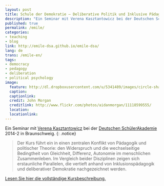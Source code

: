 ```yaml
---
layout: post
title: Schule der Demokratie — Deliberative Politik und Inklusive Pädagogik (Seminar)
description: "Ein Seminar mit Verena Kasztantowicz bei der Deutschen SchülerAkademie 2014-2 in Braunschweig"
published: true
permalink: /emile/
categories:
- teaching
- blog
link: http://emile-dsa.github.io/emile-dsa/
lang: de
trans: /emile-en/
tags:
- democracy
- pedagogy
- deliberation
- political psychology
image:
  feature: http://dl.dropboxusercontent.com/u/5341489/images/circle-shadows_crop.jpg
  caption:
  captionlink:
  credit: John Morgan
  creditlink: http://www.flickr.com/photos/aidanmorgan/11118599555/
  location:
  locationlink:
---
```


Ein Seminar mit [Verena Kasztantowicz](http://www.erziehungswissenschaften.hu-berlin.de/grundschulpaed/mitarbeiterinnen/lb-deutsch) bei der [Deutschen SchülerAkademie](http://www.deutsche-schuelerakademie.de) 2014-2 in Braunschweig.
{: .notice}

>Der Kurs führt ein in einen zentralen Konflikt von Pädagogik und politischer Theorie:
>den Widerspruch und die wechselseitige Bedingtheit von Gleichheit, Differenz, Autonomie im menschlichen Zusammenleben.
>Im Vergleich beider Disziplinen zeigen sich erstaunliche Parallelen, die vertieft anhand von Inklusionspädagogik und deliberativer Demokratie nachgezeichnet werden.

<div markdown="0">
<a href="http://emile-dsa.github.io/emile-dsa/" class="btn">Lesen Sie hier die vollständige Kursbeschreibung.</a>
</div>